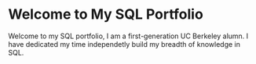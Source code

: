 # Welcome to My SQL Portfolio

Welcome to my SQL portfolio, I am a first-generation UC Berkeley alumn. I have dedicated my time independetly build my breadth of knowledge in SQL. 

